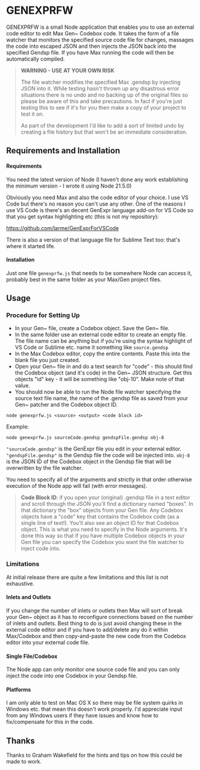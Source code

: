 # GENEXPRFW 

GENEXPRFW is a small Node application that enables you to use an external code editor to edit Max Gen~ Codebox code. It takes the form of a file watcher that monitors the specified source code file for changes, massages the code into escaped JSON and then injects the JSON back into the specified Gendsp file. If you have Max running the code will then be automatically compiled.

> **WARNING - USE AT YOUR OWN RISK**
>
>The file watcher modifies the specified Max .gendsp by injecting JSON into it. While testing hasn't thrown up any disastrous error situations there is no undo and no backing up of the original files so please be aware of this and take precautions. In fact if you're just testing this to see if it's for you then make a copy of your project to test it on.
>
>As part of the development I'd like to add a sort of limited undo by creating a file history but that won't be an immediate consideration.

## Requirements and Installation

#### Requirements

You need the latest version of Node (I haven't done any work establishing the minimum version - I wrote it using Node 21.5.0)

Obviously you need Max and also the code editor of your choice. I use VS Code but there's no reason you can't use any other. One of the reasons I use VS Code is there's an decent GenExpr language add-on for VS Code so that you get syntax highlighting etc (this is not my repository):

https://github.com/larme/GenExprForVSCode

There is also a version of that language file for Sublime Text too: that's where it started life. 

#### Installation

Just one file `genexprfw.js` that needs to be somewhere Node can access it, probably best in the same folder as your Max/Gen project files.

## Usage

### Procedure for Setting Up

* In your Gen~ file, create a Codebox object. Save the Gen~ file.
* In the same folder use an external code editor to create an empty file. The file name can be anything but if you're using the syntax highlight of VS Code or Sublime etc. name it something like `source.gendsp`
* In the Max Codebox editor, copy the entire contents. Paste this into the blank file you just created.
* Open your Gen~ file in and do a text search for "code" - this should find the Codebox object (and it's code) in the Gen~ JSON structure. Get this objects "id" key - it will be something like "obj-10". Make note of that value.
* You should now be able to run the Node file watcher specifying the source text file name, the name of the .gendsp file as saved from your Gen~ patcher and the Codebox object ID.

`node genexprfw.js <source> <output> <code block id>`

Example:

`node genexprfw.js sourceCode.gendsp gendspFile.gendsp obj-8`

`"sourceCode.gendsp"` is the GenExpr file you edit in your external editor.
`"gendspFile.gendsp"` is the Gendsp file the code will be injected into.
`obj-8` is the JSON ID of the Codebox object in the Gendsp file that will be overwritten by the file watcher.

You need to specify all of the arguments and strictly in that order otherwise execution of the Node app will fail (with error messages).

> **Code Block ID**: if you open your (original) .gendsp file in a text editor and scroll through the JSON you'll find a dictionary named "boxes". In that dictionary the "box" objects from your Gen file. Any Codebox objects have a "code" key that contains the Codebox code (as a single line of text!). You'll also see an object ID for that Codebox object. This is what you need to specify in the Node arguments. It's done this way so that if you have multiple Codebox objects in your Gen file you can specify the Codebox you want the file watcher to inject code into.

### Limitations

At initial release there are quite a few limitations and this list is not exhaustive.

#### Inlets and Outlets

If you change the number of inlets or outlets then Max will sort of break your Gen~ object as it has to reconfigure connections based on the number of inlets and outlets. Best thing to do is just avoid changing these in the external code editor and if you have to add/delete any do it within Max/Codebox and then copy-and-paste the new code from the Codebox editor into your external code file.

#### Single File/Codebox

The Node app can only monitor one source code file and you can only inject the code into one Codebox in your Gendsp file.

#### Platforms

I am only able to test on Mac OS X so there may be file system quirks in Windows etc. that mean this doesn't work properly. I'd appreciate input from any Windows users if they have issues and know how to fix/compensate for this in the code.

## Thanks

Thanks to Graham Wakefield for the hints and tips on how this could be made to work.